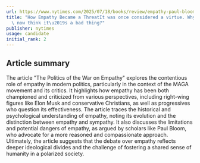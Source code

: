 ```yaml
---
url: https://www.nytimes.com/2025/07/18/books/review/empathy-paul-bloom-joe-rigney-hannah-arendt-allie-beth-stuckey.html
title: "How Empathy Became a ThreatIt was once considered a virtue. Why do some people\
  \ now think it\u2019s a bad thing?"
publisher: nytimes
usage: candidate
initial_rank: 2
---
```

## Article summary
The article "The Politics of the War on Empathy" explores the contentious role of empathy in modern politics, particularly in the context of the MAGA movement and its critics. It highlights how empathy has been both championed and criticized from various perspectives, including right-wing figures like Elon Musk and conservative Christians, as well as progressives who question its effectiveness. The article traces the historical and psychological understanding of empathy, noting its evolution and the distinction between empathy and sympathy. It also discusses the limitations and potential dangers of empathy, as argued by scholars like Paul Bloom, who advocate for a more reasoned and compassionate approach. Ultimately, the article suggests that the debate over empathy reflects deeper ideological divides and the challenge of fostering a shared sense of humanity in a polarized society.
